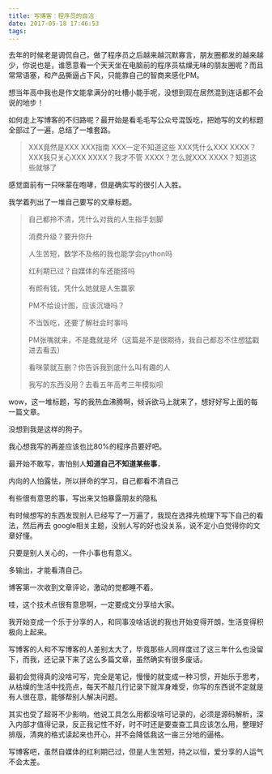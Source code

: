 ```yaml
---
title: 写博客：程序员的自洽
date: 2017-05-18 17:46:53
tags: 
---
```

去年的时候老是调侃自己，做了程序员之后越来越沉默寡言，朋友圈都发的越来越少，你说也是，谁愿意看一个天天坐在电脑前的程序员枯燥无味的朋友圈呢？而且常常语塞，和产品撕逼占下风，只能靠自己的智商来感化PM。

想当年高中我也是作文能拿满分的吐槽小能手呢，没想到现在居然混到连话都不会说的地步！

如何走上写博客的不归路呢？最开始是看毛毛写公众号混饭吃，把她写的文的标题全部过了一遍，总结了一堆套路。

> XXX竟然是XXX
> XXX指南
> XXX一定不知道这些
> XXX凭什么XXX
> XXXX？XXX我只关心XXX
> XXXX？我才不管
> XXXX？怎么就XXX
> XXXX？知道这些就够了

感觉面前有一只咪蒙在咆哮，但是确实写的很引人入胜。

我学着列出了一堆自己要写的文章标题。

> 自己都拎不清，凭什么对我的人生指手划脚
>
> 消费升级？要升你升
>
> 人生苦短，数学不及格的我也能学会python吗
>
> 红利期已过？自媒体的车还能搭吗
>
> 有颜有钱，凭什么她就是人生赢家
>
> PM不给设计图，应该沉塘吗？
>
> 不当饭吃，还要了解社会时事吗
>
> PM张嘴就来，不是蠢就是坏（这篇是不是很期待，我自己都忍不住想猛戳进去看去）
>
> 看咪蒙就互删？你告诉我到底什么叫有趣的人
>
> 我写的东西没用？去看五年高考三年模拟呗

wow，这一堆标题，写的我热血沸腾啊，倾诉欲马上就来了，想好好写上面的每一篇文章。

没想到我是这样的狗子。

我心想我写的再差应该也比80%的程序员要好吧。

最开始不敢写，害怕别人**知道自己不知道某些事**，

内向的人怕露怯，所以拼命的学习，自己都看不清自己

有些很有意思的事，写出来又怕暴露朋友的隐私

有时候想写的东西发现别人已经写了一万遍了，我现在选择先梳理下写下自己的看法，然后再去 google相关主题，没别人写的好也没关系，说不定小白觉得你的文章好懂。

只要是别人关心的，一件小事也有意义。

多输出，才能看清自己。

博客第一次收到文章评论，激动的觉都睡不着。

哇，这个技术点很有意思啊，一定要成文分享给大家。

我开始变成一个乐于分享的人，和同事没啥话说的我也开始变得开朗，生活变得积极向上起来。

写博客的人和不写博客的人差别太大了，毕竟那些人同样度过了这三年什么也没留下，而我，还记录下来了这么多篇文章，虽然确实有很多废话。

最初会觉得真的没啥可写，完全是笔记，慢慢的就变成一种习惯，开始乐于思考，从枯燥的生活中找亮点，每天不敲几行记录下就浑身难受，你写的东西说不定就是有人很在意，能够帮别人解决问题。

其实也受了超哥不少影响，他说工具怎么用都没啥可记录的，必须是源码解析，深入内部才值得记录，反正我记性不好，时不时还是要查查工具应该怎么用，整理好排版，清爽的格式读起来也开心，并不会降低我这一亩三分地的逼格。

写博客吧，虽然自媒体的红利期已过，但是人生苦短，持之以恒，爱分享的人运气不会太差。